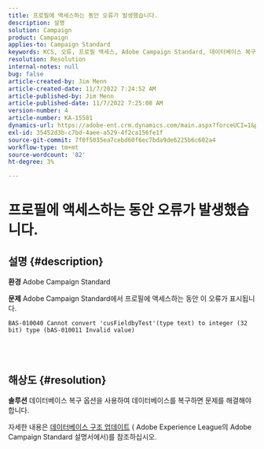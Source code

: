 ```yaml
---
title: 프로필에 액세스하는 동안 오류가 발생했습니다.
description: 설명
solution: Campaign
product: Campaign
applies-to: Campaign Standard
keywords: KCS, 오류, 프로필 액세스, Adobe Campaign Standard, 데이터베이스 복구
resolution: Resolution
internal-notes: null
bug: false
article-created-by: Jim Menn
article-created-date: 11/7/2022 7:24:52 AM
article-published-by: Jim Menn
article-published-date: 11/7/2022 7:25:08 AM
version-number: 4
article-number: KA-15581
dynamics-url: https://adobe-ent.crm.dynamics.com/main.aspx?forceUCI=1&pagetype=entityrecord&etn=knowledgearticle&id=696f1f41-6d5e-ed11-9561-6045bd0065f9
exl-id: 35452d3b-c7bd-4aee-a529-4f2ca156fe1f
source-git-commit: 7f0f5035ea7cebd60f6ec7bda9de6225b6c602a4
workflow-type: tm+mt
source-wordcount: '82'
ht-degree: 3%

---
```


# 프로필에 액세스하는 동안 오류가 발생했습니다.

## 설명 {#description}


<b>환경</b>
Adobe Campaign Standard

<b>문제</b>
Adobe Campaign Standard에서 프로필에 액세스하는 동안 이 오류가 표시됩니다.


```
BAS-010040 Cannot convert 'cusFieldbyTest'(type text) to integer (32 bit) type (bAS-010011 Invalid value)
```






<br> 



## 해상도 {#resolution}


<b>솔루션</b>
데이터베이스 복구 옵션을 사용하여 데이터베이스를 복구하면 문제를 해결해야 합니다.

자세한 내용은 [데이터베이스 구조 업데이트](https://docs.adobe.com/content/help/en/campaign-standard/using/developing/adding-or-extending-a-resource/updating-the-database-structure.html) ( Adobe Experience League의 Adobe Campaign Standard 설명서에서)를 참조하십시오.
